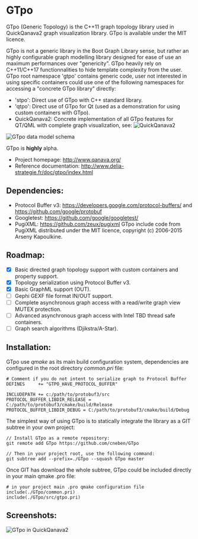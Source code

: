 # GTpo

GTpo (Generic Topology) is the C++11 graph topology library used in QuickQanava2 graph visualization library. GTpo is available under the 
MIT licence.

GTpo is not a generic library in the Boot Graph Library sense, but rather an highly configurable graph modelling library designed for
ease of use an maximum performances over "genericity". GTpo heavily rely on C++11/C++17 functionnalities to hide template complexity from the user. GTpo
root namespace 'gtpo' contains generic code, user not interested in using specific containers could use one of the following namespaces for accessing a 
"concrete GTpo library" directly:
    
* 'stpo': Direct use of GTpo with C++ standard library.
* 'qtpo': Direct use of GTpo for Qt (used as a demonstration for using custom containers with GTpo).
* QuickQanava2: Concrete implementation of all GTpo features for QT/QML with complete graph visualization, see: ![QuickQanava2](https://github.com/cneben/QuickQanava)

![GTpo data model schema](https://github.com/cneben/GTpo/blob/master/doc/graph-datamodel.png)

GTpo is **highly** alpha.

+ Project homepage: http://www.qanava.org/
+ Reference documentation: http://www.delia-strategie.fr/doc/gtpo/index.html

## Dependencies:
* Protocol Buffer v3: https://developers.google.com/protocol-buffers/ and https://github.com/google/protobuf
* Googletest: https://github.com/google/googletest/ 
* PugiXML: https://github.com/zeux/pugixml
	GTpo include code from PugiXML distributed under the MIT licence, copyright (c) 2006-2015 Arseny Kapoulkine.

## Roadmap:

- [x] Basic directed graph topology support with custom containers and property support.
- [x] Topology serialization using Protocol Buffer v3.
- [x] Basic GraphML support (OUT).
- [ ] Gephi GEXF file format IN/OUT support.
- [ ] Complete asynchronous graph access with a read/write graph view MUTEX protection.
- [ ] Advanced asynchronous graph access with Intel TBD thread safe containers.
- [ ] Graph search algorithms (Djikstra/A-Star).

## Installation:
GTpo use _qmake_ as its main build configuration system, dependencies are configured in the root directory _common.pri_ file:

~~~~~~~~~~~~~{.cpp}
# Comment if you do not intent to serialize graph to Protocol Buffer
DEFINES     += "GTPO_HAVE_PROTOCOL_BUFFER"

INCLUDEPATH += c:/path/to/protobuf3/src
PROTOCOL_BUFFER_LIBDIR_RELEASE = C:/path/to/protobuf3/cmake/build/Release
PROTOCOL_BUFFER_LIBDIR_DEBUG = C:/path/to/protobuf3/cmake/build/Debug
~~~~~~~~~~~~~

The simplest way of using GTpo is to statically integrate the library as a GIT subtree in your own project:

~~~~~~~~~~~~~{.cpp}
// Install GTpo as a remote repository:
git remote add GTpo https://github.com/cneben/GTpo

// Then in your project root, use the following command:
git subtree add --prefix=./GTpo --squash GTpo master 
~~~~~~~~~~~~~

Once GIT has download the whole subtree, GTpo could be included directly in your main
qmake .pro file:

~~~~~~~~~~~~~{.cpp}
# in your project main .pro qmake configuration file
include(./GTpo/common.pri)
include(./GTpo/src/gtpo.pri)
~~~~~~~~~~~~~

## Screenshots:
![GTpo in QuickQanava2](https://github.com/cneben/QuickQanava/blob/master/doc/samples/topology.png)


